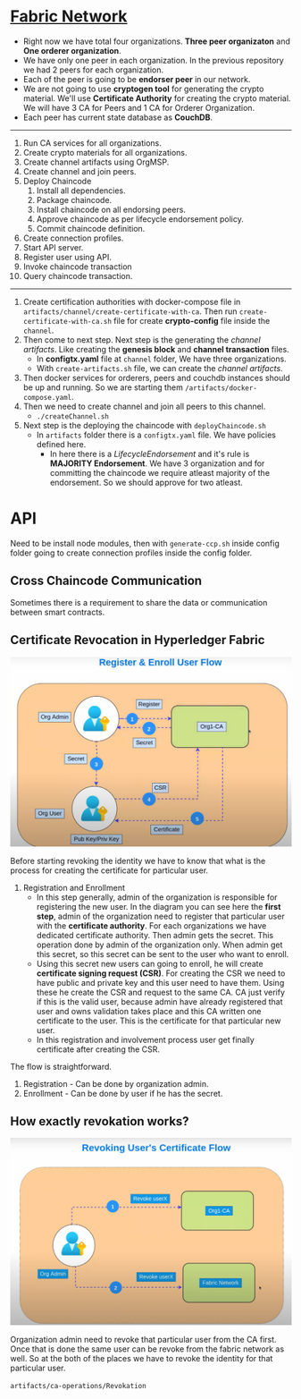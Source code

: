 # <a href="https://github.com/adhavpavan/FabricNetwork-2.x.git">Fabric Network</a>

- Right now we have total four organizations. **Three peer organizaton** and **One orderer organization**.
- We have only one peer in each organization. In the previous repository we had 2 peers for each organization.
- Each of the peer is going to be **endorser peer** in our network.
- We are not going to use **cryptogen tool** for generating the crypto material. We'll use **Certificate Authority** for creating the crypto material. We will have 3 CA for Peers and 1 CA for Orderer Organization.
- Each peer has current state database as **CouchDB**.

---

1. Run CA services for all organizations.
2. Create crypto materials for all organizations.
3. Create channel artifacts using OrgMSP.
4. Create channel and join peers.
5. Deploy Chaincode
   1. Install all dependencies.
   2. Package chaincode.
   3. Install chaincode on all endorsing peers.
   4. Approve chaincode as per lifecycle endorsement policy.
   5. Commit chaincode definition.
6. Create connection profiles.
7. Start API server.
8. Register user using API.
9. Invoke chaincode transaction
10. Query chaincode transaction.

---

1. Create certification authorities with docker-compose file in `artifacts/channel/create-certificate-with-ca`. Then run `create-certificate-with-ca.sh` file for create **crypto-config** file inside the `channel`.
2. Then come to next step. Next step is the generating the _channel artifacts_. Like creating the **genesis block** and **channel transaction** files.
   - In **configtx.yaml** file at `channel` folder, We have three organizations.
   - With `create-artifacts.sh` file, we can create the _channel artifacts_.
3. Then docker services for orderers, peers and couchdb instances should be up and running. So we are starting them `/artifacts/docker-compose.yaml`.
4. Then we need to create channel and join all peers to this channel.
   - `./createChannel.sh`
5. Next step is the deploying the chaincode with `deployChaincode.sh`
   - In `artifacts` folder there is a `configtx.yaml` file. We have policies defined here.
     - In here there is a _LifecycleEndorsement_ and it's rule is **MAJORITY Endorsement**. We have 3 organization and for committing the chaincode we require atleast majority of the endorsement. So we should approve for two atleast.

# API

Need to be install node modules, then with `generate-ccp.sh` inside config folder going to create connection profiles inside the config folder.

## Cross Chaincode Communication

Sometimes there is a requirement to share the data or communication between smart contracts.

## Certificate Revocation in Hyperledger Fabric

![Alt text](../assets/user-flow.png)

Before starting revoking the identity we have to know that what is the process for creating the certificate for particular user.

1. Registration and Enrollment
   - In this step generally, admin of the organization is responsible for registering the new user. In the diagram you can see here the **first step**, admin of the organization need to register that particular user with the **certificate authority**. For each organizations we have dedicated certificate authority. Then admin gets the secret. This operation done by admin of the organization only. When admin get this secret, so this secret can be sent to the user who want to enroll.
   - Using this secret new users can going to enroll, he will create **certificate signing request (CSR)**. For creating the CSR we need to have public and private key and this user need to have them. Using these he create the CSR and request to the same CA. CA just verify if this is the valid user, because admin have already registered that user and owns validation takes place and this CA written one certificate to the user. This is the certificate for that particular new user.
   - In this registration and involvement process user get finally certificate after creating the CSR.

The flow is straightforward.

1. Registration - Can be done by organization admin.
2. Enrollment - Can be done by user if he has the secret.

## How exactly revokation works?

![Alt text](../assets/revoking.png)

Organization admin need to revoke that particular user from the CA first. Once that is done the same user can be revoke from the fabric network as well. So at the both of the places we have to revoke the identity for that particular user.

`artifacts/ca-operations/Revokation`
